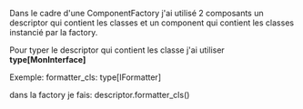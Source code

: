 Dans le cadre d'une ComponentFactory j'ai utilisé 2 composants un descriptor qui contient les classes et un component qui contient les classes instancié par la factory. 

Pour typer le descriptor qui contient les classe j'ai utiliser **type\[MonInterface\]**

Exemple:
formatter_cls: type\[IFormatter\]

dans la factory je fais:
descriptor.formatter_cls()